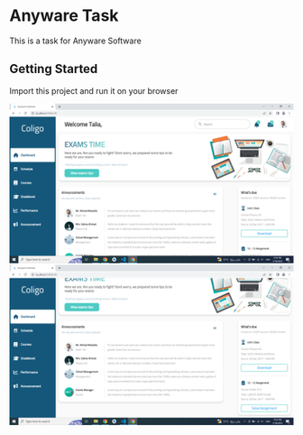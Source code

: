 # Anyware Task

This is a task for Anyware Software

## Getting Started

Import this project and run it on your browser

![alt text](https://raw.githubusercontent.com/Willyyyy9/template-files/master/common/Screenshot%20(5).png)
![alt text](https://raw.githubusercontent.com/Willyyyy9/template-files/master/common/Screenshot%20(6).png)
